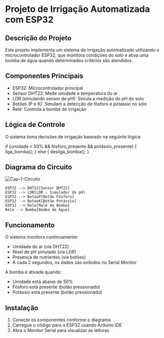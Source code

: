 
# Projeto de Irrigação Automatizada com ESP32

## Descrição do Projeto
Este projeto implementa um sistema de irrigação automatizado utilizando o microcontrolador ESP32, que monitora condições do solo e ativa uma bomba de água quando determinados critérios são atendidos.

## Componentes Principais
- ESP32: Microcontrolador principal
- Sensor DHT22: Mede umidade e temperatura do ar
- LDR (simulando sensor de pH): Simula a medição do pH do solo
- Botões (P e K): Simulam a detecção de fósforo e potássio no solo
- Relé: Controla a bomba de irrigação

## Lógica de Controle
O sistema toma decisões de irrigação baseado na seguinte lógica:

if (umidade < 50% && fósforo_presente && potássio_presente) {
    liga_bomba();
} else {
    desliga_bomba();
}

## Diagrama do Circuito
![Cap-1-Circuito](https://github.com/user-attachments/assets/b8f384e4-2354-415f-b865-7cb0ceba3ab8)

    ESP32 --> DHT22[Sensor DHT22]
    ESP32 --> LDR[LDR - Simulador de pH]
    ESP32 --> BotaoP[Botão Fósforo]
    ESP32 --> BotaoK[Botão Potássio]
    ESP32 --> Rele[Relé da Bomba]
    Rele --> Bomba[Bomba de Água]
    
## Funcionamento
O sistema monitora continuamente:
- Umidade do ar (via DHT22)
- Nível de pH simulado (via LDR)
- Presença de nutrientes (via botões)
- A cada 2 segundos, os dados são exibidos no Serial Monitor

A bomba é ativada quando:
- Umidade está abaixo de 50%
- Fósforo está presente (botão pressionado)
- Potássio está presente (botão pressionado)

## Instalação
1. Conecte os componentes conforme o diagrama
2. Carregue o código para o ESP32 usando Arduino IDE
3. Abra o Monitor Serial para visualizar as leituras
